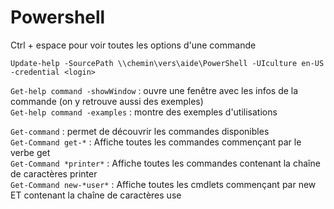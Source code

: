 # Powershell

Ctrl + espace pour voir toutes les options d'une commande  

`Update-help -SourcePath \\chemin\vers\aide\PowerShell -UIculture en-US -credential <login>`  


`Get-help command -showWindow` : ouvre une fenêtre avec les infos de la commande (on y retrouve aussi des exemples)  
`Get-help command -examples` : montre des exemples d'utilisations  


`Get-command` : permet de découvrir les commandes disponibles  
`Get-Command get-*` :  Affiche toutes les commandes commençant par le verbe get  
`Get-Command *printer*` : Affiche toutes les commandes contenant la chaîne de caractères printer  
`Get-Command new-*user*` : Affiche toutes les cmdlets commençant par new ET contenant la chaîne de caractères use  